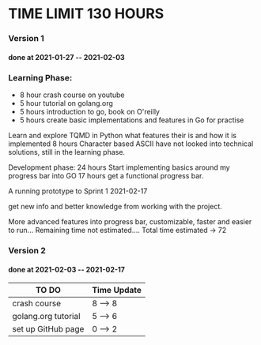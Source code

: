 # TIME LIMIT 130 HOURS

### Version 1 
#### done at 2021-01-27 -- 2021-02-03

### Learning Phase:
  + 8 hour crash course on youtube
  + 5 hour tutorial on golang.org
  + 5 hours introduction to go, book on O'reilly
  + 5 hours create basic implementations and features in Go for practise

Learn and explore TQMD in Python what features their is 
and how it is implemented 8 hours
Character based ASCII
have not looked into technical solutions, still in the learning phase.

Development phase:
24 hours Start implementing basics around my progress bar into GO 
17 hours get a functional progress bar. 

A running prototype to Sprint 1 2021-02-17

get new info and better knowledge from working with the project.

More advanced features into progress bar, customizable, faster 
and easier to run...
Remaining time not estimated....
Total time estimated -> 72

### Version 2
#### done at 2021-02-03 -- 2021-02-17

| TO DO | Time Update |
| ------ | ----------- |
| crash course | 8 --> 8 |
| golang.org tutorial | 5 --> 6 |
| set up GitHub page | 0 --> 2 |

